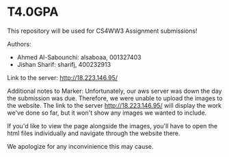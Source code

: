 # T4.0GPA
This repository will be used for CS4WW3 Assignment submissions!

Authors: 
- Ahmed Al-Sabounchi: alsaboaa, 001327403
- Jishan Sharif: sharifj, 400232913


Link to the server:
http://18.223.146.95/

Additional notes to Marker:
Unfortunately, our aws server was down the day the submission was due. Therefore, we were unable to upload the images to the website. The link to the server http://18.223.146.95/ will display the work we've done so far, but it won't show any images we wanted to include.

If you'd like to view the page alongside the images, you'll have to open the html files individually and navigate through the website there. 

We apologize for any inconvinience this may cause.




